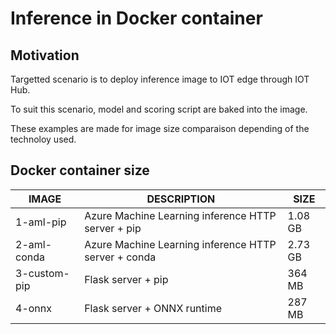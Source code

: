 # Inference in Docker container 

## Motivation
Targetted scenario is to deploy inference image to IOT edge through IOT Hub.

To suit this scenario, model and scoring script are baked into the image.

These examples are made for image size comparaison depending of the technoloy used.

## Docker container size

| IMAGE        | DESCRIPTION                                          |SIZE |
| -----------  | ---------------------------------------------------- |----------- |
| 1-aml-pip    | Azure Machine Learning inference HTTP server + pip   | 1.08 GB    |
| 2-aml-conda  | Azure Machine Learning inference HTTP server + conda | 2.73 GB    |
| 3-custom-pip | Flask server + pip                                   | 364 MB     |
| 4-onnx       | Flask server + ONNX runtime                          | 287 MB     |